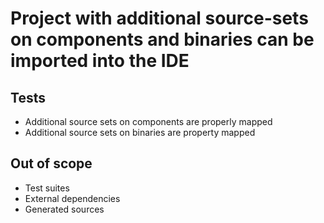 # Project with additional source-sets on components and binaries can be imported into the IDE

## Tests

- Additional source sets on components are properly mapped
- Additional source sets on binaries are property mapped

## Out of scope

- Test suites
- External dependencies
- Generated sources
